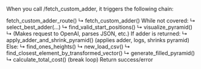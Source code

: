 When you call /fetch_custom_adder, it triggers the following chain:

fetch_custom_adder_route()
   ↳ fetch_custom_adder()
      While not covered:
         ↳ select_best_adder(...)
            ↳ find_valid_start_positions()
            ↳ visualize_pyramid()
            ↳ (Makes request to OpenAI, parses JSON, etc.)
         If adder is returned:
            ↳ apply_adder_and_shrink_pyramid()
               (applies adder, logs, shrinks pyramid)
         Else:
            ↳ find_ones_heights()
            ↳ new_load_csv()
            ↳ find_closest_element_by_transformed_vector()
            ↳ generate_filled_pyramid()
            ↳ calculate_total_cost()
            (break loop)
      Return success/error
